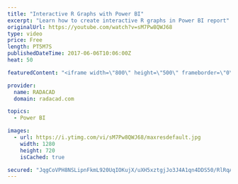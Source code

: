 ```yaml
---
title: "Interactive R Graphs with Power BI"
excerpt: "Learn how to create interactive R graphs in Power BI report"
originalUrl: https://youtube.com/watch?v=sM7Pw8QWJ68
type: video
price: Free
length: PT5M7S
publishedDateTime: 2017-06-06T10:06:00Z
heat: 50

featuredContent: "<iframe width=\"800\" height=\"500\" frameborder=\"0\" src=\"https://www.youtube.com/embed/sM7Pw8QWJ68\" allow=\"accelerometer; autoplay; encrypted-media; gyroscope; picture-in-picture\" allowfullscreen></iframe>"

provider:
  name: RADACAD
  domain: radacad.com

topics:
  - Power BI

images:
  - url: https://i.ytimg.com/vi/sM7Pw8QWJ68/maxresdefault.jpg
    width: 1280
    height: 720
    isCached: true

secured: "JqgCoVPH8NSLipnFkmL920UqIOKujX/uXH5xztgjJo3J4A1qn4DDS50/RlRqAh9l1bwbVly/32U6zVvWzS7zgyC/KN4HcbYoO3JdOFayjwDz5q0BnIrViXmK/FIgnJjVnDRPnSSupHclcmA0DdvUHewoPcs+5Qtzew7YQMpHNCi8aHy+G0Cl528jXgjrqb3sFjDXwlYp5AJrrzUZWVlwPRq8Bvc3yoMW+Gk6ISYK8tuBTWz3Zd8/GBF4VxhLW7ImLV22vLORREZtxUxvcXOYyy1lGNlckX/nbmuF7GwA4+mY3zRDkj6fEsXqAdkTV7rAcW+egzBMxIxl4iaKh7QmrrQmDj+e4gyxBWVVklUIambU33wXe/WZMW0lXaXmFoumsE4CZz+09RKgrO9H0c7WAVC/7Xdpgwf5BZKR8Ux5lNQ=;CX4MRH5I58UaC4ZnbDnB3Q=="
---
```


